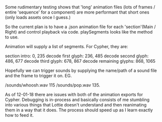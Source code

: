 Some rudimentary testing shows that 'long' animation files (lots of frames / entire 'sequence' for a component) are more performant that short ones (only loads assets once I guess.)

So the current plan is to have a .json animation file for each 'section'(Main / Right) and control playback via code. playSegments looks like the method to use.

Animation will supply a list of segments. For Cypher, they are:

section intro: 0, 235
decode first glyph: 236, 485
decode second glyph: 486, 677
decode third glyph:  678, 867
decode remaining glyphs: 868, 1065

Hopefully we can trigger sounds by supplying the name/path of a sound file and the frame to trigger it on. EG.

/sounds/whoosh.wav  115
/sounds/pop.wav     135.


As of 12-01-18 there are issues with both of the animation exports for Cypher. Debugging is in-process and basically consists of me stumbling into various things that Lottie doesn't understand and then reanimating them in a way that it does. The process should speed up as I learn exactly how to feed it.